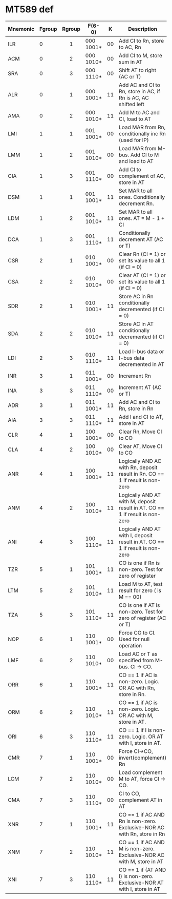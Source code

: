 # MT589 def

| Mnemonic | Fgroup | Rgroup | F(6-0)    | K  | Description                                                                   |
|----------|--------|:------:|-----------|----|-------------------------------------------------------------------------------|
| ILR      | 0      | 1      | 000 1001* | 00 | Add CI to Rn, store to AC, Rn                                                 |
| ACM      | 0      | 2      | 000 1010* | 00 | Add CI to M, store sum in AT                                                  |
| SRA      | 0      | 3      | 000 1110* | 00 | Shift AT to right (AC or T)                                                   |
| ALR      | 0      | 1      | 000 1001* | 11 | Add AC and CI to Rn, store in AC, if Rn is AC, AC shifted left                |
| AMA      | 0      | 2      | 000 1010* | 11 | Add M to AC and CI, load to AT                                                |
| LMI      | 1      | 1      | 001 1001* | 00 | Load MAR from Rn, conditionally inc Rn (used for IP)                          |
| LMM      | 1      | 2      | 001 1010* | 00 | Load MAR from M-bus. Add CI to M and load to AT                               |
| CIA      | 1      | 3      | 001 1110* | 00 | Add CI to complement of AC, store in AT                                       |
| DSM      | 1      | 1      | 001 1001* | 11 | Set MAR to all ones. Conditionally decrement Rn.                              |
| LDM      | 1      | 2      | 001 1010* | 11 | Set MAR to all ones. AT = M - 1 + CI                                          |
| DCA      | 1      | 3      | 001 1110* | 11 | Conditionally decrement AT (AC or T)                                          |
| CSR      | 2      | 1      | 010 1001* | 00 | Clear Rn (CI = 1) or set its value to all 1 (if CI = 0)                       |
| CSA      | 2      | 2      | 010 1010* | 00 | Clear AT (CI = 1) or set its value to all 1 (if CI = 0)                       |
| SDR      | 2      | 1      | 010 1001* | 11 | Store AC in Rn conditionally decremented (if CI = 0)                          |
| SDA      | 2      | 2      | 010 1010* | 11 | Store AC in AT conditionally decremented (if CI = 0)                          |
| LDI      | 2      | 3      | 010 1110* | 11 | Load I-bus data or I-bus data decremented in AT                               |
| INR      | 3      | 1      | 011 1001* | 00 | Increment Rn                                                                  |
| INA      | 3      | 3      | 011 1110* | 00 | Increment AT (AC or T)                                                        |
| ADR      | 3      | 1      | 011 1001* | 11 | Add AC and CI to Rn, store in Rn                                              |
| AIA      | 3      | 3      | 011 1110* | 11 | Add I and CI to AT, store in AT                                               |
| CLR      | 4      | 1      | 100 1001* | 00 | Clear Rn, Move CI to CO                                                       |
| CLA      | 4      | 2      | 100 1010* | 00 | Clear AT, Move CI to CO                                                       |
| ANR      | 4      | 1      | 100 1001* | 11 | Logically AND AC with Rn, deposit result in Rn. CO == 1 if result is non-zero |
| ANM      | 4      | 2      | 100 1010* | 11 | Logically AND AT with M, deposit result in AT. CO == 1 if result is non-zero  |
| ANI      | 4      | 3      | 100 1110* | 11 | Logically AND AT with I, deposit result in AT. CO == 1 if result is non-zero  |
| TZR      | 5      | 1      | 101 1001* | 11 | CO is one if Rn is non-zero. Test for zero of register                        |
| LTM      | 5      | 2      | 101 1010* | 11 | Load M to AT, test result for zero ( is M == 00)                              |
| TZA      | 5      | 3      | 101 1110* | 11 | CO is one if AT is non-zero. Test for zero of register (AC or T)              |
| NOP      | 6      | 1      | 110 1001* | 00 | Force CO to CI. Used for null operation                                       |
| LMF      | 6      | 2      | 110 1010* | 00 | Load AC or T as specified from M-bus. CI -> CO.                               |
| ORR      | 6      | 1      | 110 1001* | 11 | CO == 1 if AC is non-zero. Logic. OR AC with Rn, store in Rn.                 |
| ORM      | 6      | 2      | 110 1010* | 11 | CO == 1 if AC is non-zero. Logic. OR AC with M, store in AT.                  |
| ORI      | 6      | 3      | 110 1110* | 11 | CO == 1 if I is non-zero. Logic. OR AT with I, store in AT.                   |
| CMR      | 7      | 1      | 110 1001* | 00 | Force CI->CO, invert(complement) Rn                                           |
| LCM      | 7      | 2      | 110 1010* | 00 | Load complement M to AT, force CI -> CO.                                      |
| CMA      | 7      | 3      | 110 1110* | 00 | CI to CO, complement AT in AT                                                 |
| XNR      | 7      | 1      | 110 1001* | 11 | CO == 1 if AC AND Rn is non-zero. Exclusive-NOR AC with Rn, store in Rn       |
| XNM      | 7      | 2      | 110 1010* | 11 | CO == 1 if AC AND M is non-zero. Exclusive-NOR AC with M, store in AT         |
| XNI      | 7      | 3      | 110 1110* | 11 | CO == 1 if (AT AND I) is non-zero. Exclusive-NOR AT with I, store in AT       |
